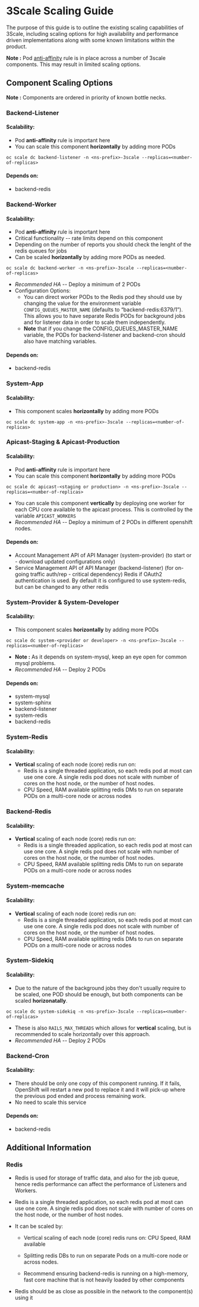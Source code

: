 # 3Scale Scaling Guide
The purpose of this guide is to outline the existing scaling capabilities of 3Scale, including scaling options for high availability and performance driven implementations along with some known limitations within the product.

**Note :** Pod [anti-affinity](https://kubernetes.io/docs/concepts/configuration/assign-pod-node/#affinity-and-anti-affinity) rule is in place across a number of 3scale components. This may result in limited scaling options.

## Component Scaling Options
**Note :** Components are ordered in priority of known bottle necks.


### Backend-Listener
#### Scalability:
- Pod **anti-affinity** rule is important here
- You can scale this component **horizontally** by adding more PODs
```
oc scale dc backend-listener -n <ns-prefix>-3scale --replicas=<number-of-replicas>
```

#### Depends on:
- backend-redis

### Backend-Worker
#### Scalability:
- Pod **anti-affinity** rule is important here
- Critical functionality -- rate limits depend on this component
- Depending on the number of reports you should check the lenght of the redis queues for jobs
- Can be scaled **horizontally** by adding more PODs as needed.
```
oc scale dc backend-worker -n <ns-prefix>-3scale --replicas=<number-of-replicas>
```
- *Recommended HA --* Deploy a minimum of 2 PODs
- Configuration Options:
    - You can direct worker PODs to the Redis pod they should use by changing the value for the environment variable `CONFIG_QUEUES_MASTER_NAME` (defaults to “backend-redis:6379/1”). This allows you to have separate Redis PODs for background jobs and for listener data in order to scale them independently.
    - **Note** that if you change the CONFIG_QUEUES_MASTER_NAME variable, the PODs for backend-listener and backend-cron should also have matching variables.

#### Depends on:
- backend-redis

### System-App
#### Scalability:
- This component scales **horizontally** by adding more PODs
```
oc scale dc system-app -n <ns-prefix>-3scale --replicas=<number-of-replicas>
```

### Apicast-Staging & Apicast-Production
#### Scalability:
- Pod **anti-affinity** rule is important here
- You can scale this component **horizontally** by adding more PODs
```
oc scale dc apicast-<staging or production> -n <ns-prefix>-3scale --replicas=<number-of-replicas>
```
- You can scale this component **vertically** by deploying one worker for each CPU core available to the apicast process. This is controlled by the variable `APICAST_WORKERS`
- *Recommended HA --* Deploy a minimum of 2 PODs in different openshift nodes.

#### Depends on:
- Account Management API of API Manager (system-provider) (to start or - download updated configurations only) 
- Service Management API of API Manager (backend-listener) (for on-going traffic auth/rep - critical dependency)
Redis if OAuth2 authentication is used. By default it is configured to use system-redis, but can be changed to any other redis


### System-Provider & System-Developer
#### Scalability:
- This component scales **horizontally** by adding more PODs
```
oc scale dc system-<provider or developer> -n <ns-prefix>-3scale --replicas=<number-of-replicas>
```
- **Note :** As it depends on system-mysql, keep an eye open for common mysql problems.
- *Recommended HA --* Deploy 2 PODs

#### Depends on:
- system-mysql
- system-sphinx
- backend-listener
- system-redis
- backend-redis

### System-Redis
#### Scalability:
- **Vertical** scaling of each node (core) redis run on: 
    - Redis is a single threaded application, so each redis pod at most can use one core. A single redis pod does not scale with number of cores on the host node, or the number of host nodes.
    - CPU Speed, RAM available splitting redis DMs to run on separate PODs on a multi-core node or across nodes

### Backend-Redis
#### Scalability:
- **Vertical** scaling of each node (core) redis run on: 
    - Redis is a single threaded application, so each redis pod at most can use one core. A single redis pod does not scale with number of cores on the host node, or the number of host nodes.
    - CPU Speed, RAM available splitting redis DMs to run on separate PODs on a multi-core node or across nodes

### System-memcache
#### Scalability:
- **Vertical** scaling of each node (core) redis run on: 
    - Redis is a single threaded application, so each redis pod at most can use one core. A single redis pod does not scale with number of cores on the host node, or the number of host nodes.
    - CPU Speed, RAM available splitting redis DMs to run on separate PODs on a multi-core node or across nodes

### System-Sidekiq 
#### Scalability:
- Due to the nature of the background jobs they don't usually require to be scaled, one POD should be enough, but both components can be scaled **horizonatally**.
```
oc scale dc system-sidekiq -n <ns-prefix>-3scale --replicas=<number-of-replicas>   
 ```
- These is also `RAILS_MAX_THREADS` which allows for **vertical** scaling, but is recommended to scale horizontally over this approach.
- *Recommended HA --* Deploy 2 PODs

### Backend-Cron
#### Scalability:
- There should be only one copy of this component running. If it fails, OpenShift will restart a new pod to replace it and it will pick-up where the previous pod ended and process remaining work.
- No need to scale this service

#### Depends on:
- backend-redis


## Additional Information

### Redis
- Redis is used for storage of traffic data, and also for the job queue, hence redis performance can affect the performance of Listeners and Workers.

- Redis is a single threaded application, so each redis pod at most can use one core.
A single redis pod does not scale with number of cores on the host node, or the number of host nodes.

- It can be scaled by:
    - Vertical scaling of each node (core) redis runs on: CPU Speed, RAM available
    - Splitting redis DBs to run on separate Pods on a multi-core node or across nodes.

    - Recommend ensuring backend-redis is running on a high-memory, fast core machine that is not heavily loaded by other components

- Redis should be as close as possible in the network to the component(s) using it
